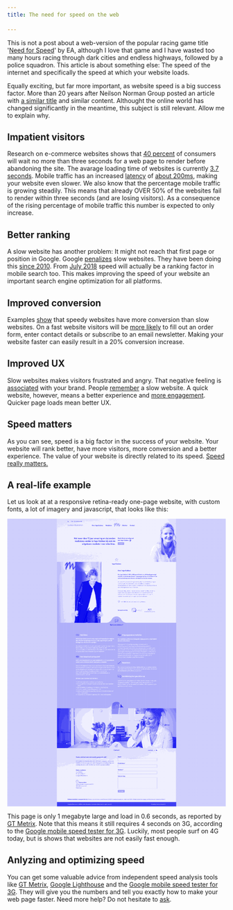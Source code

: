 ```yaml
---
title: The need for speed on the web

---
```

This is not a post about a web-version of the popular racing game title '[Need for Speed](https://en.wikipedia.org/wiki/Need_for_Speed)' by EA, although I love that game and I have wasted too many hours racing through dark cities and endless highways, followed by a police squadron. This article is about something else: The speed of the internet and specifically the speed at which your website loads.

Equally exciting, but far more important, as website speed is a big success factor. More than 20 years after Neilson Norman Group posted an article with [a similar title](https://www.nngroup.com/articles/the-need-for-speed/) and similar content. Althought the online world has changed significantly in the meantime, this subject is still relevant. Allow me to explain why.

## Impatient visitors

Research on e-commerce websites shows that [40 percent](https://blog.kissmetrics.com/seo-for-ecommerce-websites/) of consumers will wait no more than three seconds for a web page to render before abandoning the site. The avarage loading time of websites is currently [3.7 seconds](https://research.hubspot.com/reports/does-your-website-make-the-grade). Mobile traffic has an increased [latency](https://www.techopedia.com/definition/8553/network-latency) of [about 200ms](https://phabricator.wikimedia.org/phame/live/7/post/83/measuring_wikipedia_page_load_times/), making your website even slower. We also know that the percentage mobile traffic is growing steadily. This means that already OVER 50% of the websites fail to render within three seconds (and are losing visitors). As a consequence of the rising percentage of mobile traffic this number is expected to only increase.

## Better ranking

A slow website has another problem: It might not reach that first page or position in Google. Google [penalizes](https://yoast.com/site-speed-tools-suggestions/) slow websites. They have been doing this [since 2010](https://searchengineland.com/google-says-page-speed-ranking-factor-use-mobile-page-speed-mobile-sites-upcoming-months-250874). From [July 2018](https://searchengineland.com/google-speed-update-page-speed-will-become-ranking-factor-mobile-search-289904) speed will actually be a ranking factor in mobile search too. This makes improving the speed of your website an important search engine optimization for all platforms.

## Improved conversion

Examples [show](https://blog.hubspot.com/marketing/page-load-time-conversion-rates) that speedy websites have more conversion than slow websites. On a fast website visitors will be [more likely](https://blog.radware.com/applicationdelivery/wpo/2014/04/web-page-speed-affect-conversions-infographic/) to fill out an order form, enter contact details or subscribe to an email newsletter. Making your website faster can easily result in a 20% conversion increase.

## Improved UX

Slow websites makes visitors frustrated and angry. That negative feeling is [associated](https://velocitize.com/2017/03/27/how-site-speed-impacts-your-seo-and-ux/) with your brand. People [remember](https://www.nngroup.com/articles/website-response-times/) a slow website. A quick website, however, means a better experience and [more engagement](https://www.nngroup.com/articles/website-response-times/). Quicker page loads mean better UX.

## Speed matters

As you can see, speed is a big factor in the success of your website. Your website will rank better, have more visitors, more conversion and a better experience. The value of your website is directly related to its speed. [Speed really matters.](https://www.youtube.com/watch?v=OlbJKOWEPEM)

## A real-life example

Let us look at at a responsive retina-ready one-page website, with custom fonts, a lot of imagery and javascript, that looks like this:

<a href="/uploads/speedexample.jpg" style="display: block;"><img src="/uploads/speedexample_pattern.png" style="display: block;" /></a>

This page is only 1 megabyte large and load in 0.6 seconds, as reported by [GT Metrix](https://gtmetrix.com/). Note that this means it still requires 4 seconds on 3G, according to the [Google mobile speed tester for 3G](https://testmysite.withgoogle.com/intl/gb-int). Luckily, most people surf on 4G today, but is shows that websites are not easily fast enough.

## Anlyzing and optimizing speed

You can get some valuable advice from independent speed analysis tools like [GT Metrix](https://gtmetrix.com/), [Google Lighthouse](https://developers.google.com/web/tools/lighthouse/) and the [Google mobile speed tester for 3G](https://testmysite.withgoogle.com/intl/gb-int). They will give you the numbers and tell you exactly how to make your web page faster. Need more help? Do not hesitate to [ask](/contact).
